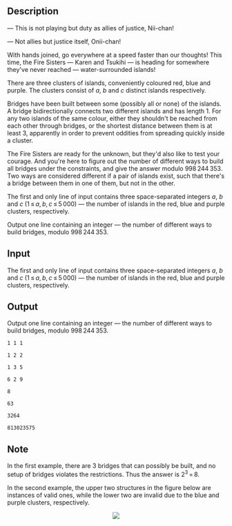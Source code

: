 ## Description

<div><p><span class="tex-font-style-it">— This is not playing but duty as allies of justice, Nii-chan!</span></p><p><span class="tex-font-style-it">— Not allies but justice itself, Onii-chan!</span></p><p>With hands joined, go everywhere at a speed faster than our thoughts! This time, the Fire Sisters&nbsp;— Karen and Tsukihi&nbsp;— is heading for somewhere they've never reached&nbsp;— water-surrounded islands!</p><p>There are three clusters of islands, conveniently coloured red, blue and purple. The clusters consist of <span class="tex-span"><i>a</i></span>, <span class="tex-span"><i>b</i></span> and <span class="tex-span"><i>c</i></span> distinct islands respectively.</p><p>Bridges have been built between some (possibly all or none) of the islands. A bridge bidirectionally connects two different islands and has length <span class="tex-span">1</span>. For any two islands of the same colour, either they shouldn't be reached from each other through bridges, or the shortest distance between them is <span class="tex-font-style-bf">at least <span class="tex-span">3</span></span>, apparently in order to prevent oddities from spreading quickly inside a cluster.</p><p>The Fire Sisters are ready for the unknown, but they'd also like to test your courage. And you're here to figure out the number of different ways to build all bridges under the constraints, and give the answer modulo <span class="tex-span">998 244 353</span>. Two ways are considered different if a pair of islands exist, such that there's a bridge between them in one of them, but not in the other.</p></div><div class="input-specification"><p>The first and only line of input contains three space-separated integers <span class="tex-span"><i>a</i></span>, <span class="tex-span"><i>b</i></span> and <span class="tex-span"><i>c</i></span> (<span class="tex-span">1 ≤ <i>a</i>, <i>b</i>, <i>c</i> ≤ 5 000</span>)&nbsp;— the number of islands in the red, blue and purple clusters, respectively.</p></div><div class="output-specification"><p>Output one line containing an integer&nbsp;— the number of different ways to build bridges, modulo <span class="tex-span">998 244 353</span>.</p></div>

## Input

<p>The first and only line of input contains three space-separated integers <span class="tex-span"><i>a</i></span>, <span class="tex-span"><i>b</i></span> and <span class="tex-span"><i>c</i></span> (<span class="tex-span">1 ≤ <i>a</i>, <i>b</i>, <i>c</i> ≤ 5 000</span>)&nbsp;— the number of islands in the red, blue and purple clusters, respectively.</p>

## Output

<p>Output one line containing an integer&nbsp;— the number of different ways to build bridges, modulo <span class="tex-span">998 244 353</span>.</p>





```input1
1 1 1

```




```input2
1 2 2

```




```input3
1 3 5

```




```input4
6 2 9

```




```output1
8

```




```output2
63

```




```output3
3264

```




```output4
813023575

```



## Note

<p>In the first example, there are <span class="tex-span">3</span> bridges that can possibly be built, and no setup of bridges violates the restrictions. Thus the answer is <span class="tex-span">2<sup class="upper-index">3</sup> = 8</span>.</p><p>In the second example, the upper two structures in the figure below are instances of valid ones, while the lower two are invalid due to the blue and purple clusters, respectively.</p><center> <img class="tex-graphics" src="file://CgvktOBO.png" style="max-width: 100.0%;max-height: 100.0%;"> </center>
